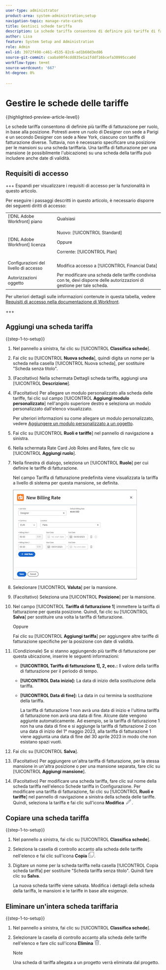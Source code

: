 ```yaml
---
user-type: administrator
product-area: system-administration;setup
navigation-topic: manage-rate-cards
title: Gestisci schede tariffa
description: Le schede tariffa consentono di definire più tariffe di fatturazione per ruolo, in base alla posizione.
author: Lisa
feature: System Setup and Administration
role: Admin
exl-id: 3972f498-c461-4535-82c6-ad1b60d3ed86
source-git-commit: caaba90f4cdd835e1a1fddf16bcefa30995cca0d
workflow-type: tm+mt
source-wordcount: '667'
ht-degree: 0%

---
```


# Gestire le schede delle tariffe

{{highlighted-preview-article-level}}

Le schede tariffa consentono di definire più tariffe di fatturazione per ruolo, in base alla posizione. Potresti avere un ruolo di Designer con sede a Parigi e un secondo Designer con sede a New York, ciascuno con tariffe di fatturazione diverse. Tuttavia, non è necessario specificare una posizione per le mansioni su una scheda tariffaria. Una tariffa di fatturazione per una mansione (e possibilmente l&#39;ubicazione) su una scheda della tariffa può includere anche date di validità.

## Requisiti di accesso

+++ Espandi per visualizzare i requisiti di accesso per la funzionalità in questo articolo.

Per eseguire i passaggi descritti in questo articolo, è necessario disporre dei seguenti diritti di accesso:

<table style="table-layout:auto"> 
 <col> 
 <col> 
 <tbody> 
  <tr> 
   <td role="rowheader">[!DNL Adobe Workfront] piano</td> 
   <td>Qualsiasi</td> 
  </tr> 
  <tr> 
   <td role="rowheader">[!DNL Adobe Workfront] licenza</td> 
   <td><p>Nuovo: [!UICONTROL Standard]</p>
   Oppure
   <p>Corrente: [!UICONTROL Plan]</p>
   </td> 
  </tr> 
  <tr> 
   <td role="rowheader">Configurazioni del livello di accesso</td> 
   <td>Modifica accesso a [!UICONTROL Financial Data]</td> 
  </tr> 
  <tr> 
   <td role="rowheader">Autorizzazioni oggetto</td> 
   <td>Per modificare una scheda delle tariffe condivisa con te, devi disporre delle autorizzazioni di gestione per tale scheda.</td> 
  </tr> 
 </tbody> 
</table>

Per ulteriori dettagli sulle informazioni contenute in questa tabella, vedere [Requisiti di accesso nella documentazione di Workfront](/help/quicksilver/administration-and-setup/add-users/access-levels-and-object-permissions/access-level-requirements-in-documentation.md).

+++

## Aggiungi una scheda tariffa

{{step-1-to-setup}}

1. Nel pannello a sinistra, fai clic su [!UICONTROL **Classifica schede**].
1. Fai clic su [!UICONTROL **Nuova scheda**], quindi digita un nome per la scheda nella casella [!UICONTROL Nuova scheda], per sostituire &quot;Scheda senza titolo&quot;.
1. (Facoltativo) Nella schermata Dettagli scheda tariffa, aggiungi una [!UICONTROL **Descrizione**].
1. (Facoltativo) Per allegare un modulo personalizzato alla scheda delle tariffe, fai clic sul campo [!UICONTROL **Aggiungi modulo personalizzato**] nell&#39;angolo superiore destro e seleziona un modulo personalizzato dall&#39;elenco visualizzato.

   Per ulteriori informazioni su come allegare un modulo personalizzato, vedere [Aggiungere un modulo personalizzato a un oggetto](/help/quicksilver/workfront-basics/work-with-custom-forms/add-a-custom-form-to-an-object.md).

1. Fai clic su [!UICONTROL **Ruoli e tariffe**] nel pannello di navigazione a sinistra.
1. Nella schermata Rate Card Job Roles and Rates, fare clic su [!UICONTROL **Aggiungi ruolo**].
1. Nella finestra di dialogo, seleziona un [!UICONTROL **Ruolo**] per cui definire le tariffe di fatturazione.

   Nel campo Tariffa di fatturazione predefinita viene visualizzata la tariffa a livello di sistema per questa mansione, se definita.

   ![Finestra di dialogo Nuova tariffa di fatturazione](assets/location-rate-for-rate-card.png)

1. Selezionare [!UICONTROL **Valuta**] per la mansione.
1. (Facoltativo) Seleziona una [!UICONTROL **Posizione**] per la mansione.
1. Nel campo [!UICONTROL **Tariffa di fatturazione 1**] immettere la tariffa di fatturazione per questa posizione. Quindi, fai clic su [!UICONTROL **Salva**] per sostituire una volta la tariffa di fatturazione.

   Oppure

   Fai clic su [!UICONTROL **Aggiungi tariffa**] per aggiungere altre tariffe di fatturazione specifiche per la posizione con date di validità.

1. (Condizionale) Se si stanno aggiungendo più tariffe di fatturazione per questa ubicazione, inserire le seguenti informazioni:

   * **[!UICONTROL Tariffa di fatturazione 1], 2, ecc.:** Il valore della tariffa di fatturazione per il periodo di tempo.
   * **[!UICONTROL Data inizio]:** La data di inizio della sostituzione della tariffa.
   * **[!UICONTROL Data di fine]:** La data in cui termina la sostituzione della tariffa.

     La tariffa di fatturazione 1 non avrà una data di inizio e l&#39;ultima tariffa di fatturazione non avrà una data di fine. Alcune date vengono aggiunte automaticamente. Ad esempio, se la tariffa di fatturazione 1 non ha una data di fine e si aggiunge la tariffa di fatturazione 2 con una data di inizio del 1° maggio 2023, alla tariffa di fatturazione 1 viene aggiunta una data di fine del 30 aprile 2023 in modo che non esistano spazi vuoti.

1. Fai clic su [!UICONTROL **Salva**].
1. (Facoltativo) Per aggiungere un&#39;altra tariffa di fatturazione, per la stessa mansione in un&#39;altra posizione o per una mansione separata, fare clic su [!UICONTROL **Aggiungi mansione**].
1. (Facoltativo) Per modificare una scheda tariffa, fare clic sul nome della scheda tariffa nell&#39;elenco Schede tariffa in Configurazione. Per modificare una tariffa di fatturazione, fai clic su [!UICONTROL **Ruoli e tariffe**] nel pannello di navigazione a sinistra della scheda delle tariffe. Quindi, seleziona la tariffa e fai clic sull&#39;icona **Modifica** ![Modifica icona](assets/edit-icon.png).

## Copiare una scheda tariffa

{{step-1-to-setup}}

1. Nel pannello a sinistra, fai clic su [!UICONTROL **Classifica schede**].
1. Seleziona la casella di controllo accanto alla scheda delle tariffe nell&#39;elenco e fai clic sull&#39;icona **Copia** ![Copia icona](assets/copy-icon.png).
1. Digitare un nome per la scheda tariffa nella casella [!UICONTROL Copia scheda tariffa] per sostituire &quot;Scheda tariffa senza titolo&quot;. Quindi fare clic su **Salva**.

   La nuova scheda tariffe viene salvata. Modifica i dettagli della scheda della tariffa, le mansioni e le tariffe in base alle esigenze.

## Eliminare un&#39;intera scheda tariffaria

{{step-1-to-setup}}

1. Nel pannello a sinistra, fai clic su [!UICONTROL **Classifica schede**].
1. Selezionare la casella di controllo accanto alla scheda delle tariffe nell&#39;elenco e fare clic sull&#39;icona **Elimina** ![Elimina icona](assets/delete.png).

   >[!NOTE]
   >
   >Una scheda di tariffa allegata a un progetto verrà eliminata dal progetto.

